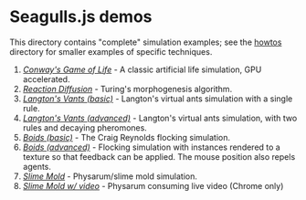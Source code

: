# Seagulls.js demos

This directory contains "complete" simulation examples; see the [howtos]('./howtos') directory for smaller examples of specific techniques.

1. [*Conway's Game of Life*](https://charlieroberts.github.io/seagulls/demos/1_game_of_life) - A classic artificial life simulation, GPU accelerated.
2. [*Reaction Diffusion*](https://charlieroberts.github.io/seagulls/demos/2_reaction_diffusion) - Turing's morphogenesis algorithm.
3. [*Langton's Vants (basic)*](https://charlieroberts.github.io/seagulls/demos/3_vants_basic) - Langton's virtual ants simulation with a single rule. 
4. [*Langton's Vants (advanced)*](https://charlieroberts.github.io/seagulls/demos/4_vants_advanced) - Langton's virtual ants simulation, with two rules and decaying pheromones. 
5. [*Boids (basic)*](https://charlieroberts.github.io/seagulls/demos/5_boids_basic) - The Craig Reynolds flocking simulation. 
6. [*Boids (advanced)*](https://charlieroberts.github.io/seagulls/demos/6_boids_advanced) - Flocking simulation with instances rendered to a texture so that feedback can be applied. The mouse position also repels agents. 
7. [*Slime Mold*](https://charlieroberts.github.io/seagulls/demos/7_physarum) - Physarum/slime mold simulation. 
8. [*Slime Mold w/ video*](https://charlieroberts.github.io/seagulls/demos/8_physarum_video) - Physarum consuming live video (Chrome only)
